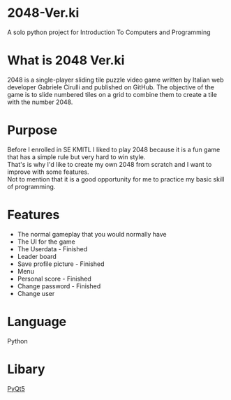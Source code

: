 # 2048-Ver.ki
A solo python project for Introduction To Computers and Programming
# What is 2048 Ver.ki
2048 is a single-player sliding tile puzzle video game written by Italian web developer Gabriele Cirulli and published on GitHub. The objective of the game is to slide numbered tiles on a grid to combine them to create a tile with the number 2048.
# Purpose
Before I enrolled in SE KMITL I liked to play 2048 because it is a fun game that has a simple rule but very hard to win style.<br/>
That's is why I'd like to create my own 2048 from scratch and I want to improve with some features.<br/>
Not to mention that it is a good opportunity for me to practice my basic skill of programming.
# Features
* The normal gameplay that you would normally have<br/>
* The UI for the game<br/>
* The Userdata - Finished<br/>
* Leader board<br/>
* Save profile picture - Finished<br/>
* Menu<br/>
* Personal score - Finished<br/>
* Change password - Finished<br/>
* Change user<br/>
# Language
Python
# Libary
[PyQt5](https://pypi.org/project/PyQt5/)
